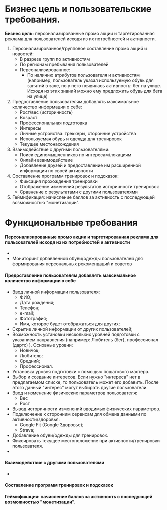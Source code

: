 # Бизнес цель и пользовательские требования.
<b> Бизнес цель:</b> персонализированные промо акции и таргетированная реклама для пользователей исходя из их потребностей и активности.
1. Персонализированное/групповое составление промо акций и новостей:
	- В разрезе групп по активностям
	- По регионам пребывания пользователей
	- Персонализированное:
		- По наличию атрибутов пользователя и активностям (например, пользователь указал используемую обувь для занятий в зале, но у него появилась активность: бег на улице. Исходя из этих знаний можно ему предложить обувь для бега на улице)
2. Предоставление пользователям добавлять максимальное количество информации о себе:
	- Рост/вес (историчность)
	- Возраст
	- Профессиональная подготовка
	- Интересы
	- Личные устройства: треккеры, сторонние устройства
	- Используемая обувь и одежда для тренировок
	- Текущее местонахождения
3. Взаимодействие с другими пользователями:
	- Поиск единомышленников по интересам/локациям
	- Онлайн взаимодействие
	- Добавление друзей и предоставление им расширенной информации по своей активности
4. Составление программ тренировок и подсказок:
	- Фиксация прохождения тренировки
	- Отображение изменений результатов историчности тренировок
	- Сравнение с результатами с другими пользователями
5. Геймификация: начисление баллов за активность с последующей возможностью "монетизации".


# Функциональные требования

#### Персонализированные промо акции и таргетированная реклама для пользователей исходя из их потребностей и активности
- 
- Мониторинг добавленной обуви/одежды пользователей для формирования персональных рекомендаций и советов

#### Предоставление пользователям добавлять максимальное количество информации о себе
- Ввод личной информации пользователя:
	- ФИО;
	- Дата рождения;
	- Телефон;
	- e-mail;
	- Фотография;
	- Имя, которое будет отображаться для других;
- Скрытие личной информации от других пользователей;
- Возможность установки нескольких уровней подготовки с указанием направления (например: Любитель (бег), профессионал (дартс) ). Основные уровни: 
	- Новичок;
	- Любитель;
	- Средний;
	- Профессионал.
- Установка уровня подготовки с помощью пошагового мастера.
- Выбор и создание интересов. Если нужно "интереса" нет в предлагаемом списке, то пользователь может его добавить. После этого данный "интерес" могут выбирать другие пользователи.
- Ввод и изменение физических параметров пользователя: 
	- Вес
	- Рост
- Вывод историчности изменений вводимых физических параметров.
- Подключение к сторонним сервисам для обмена данными по активности/здоровья:
	- Google Fit (Google Здоровье);
	- Strava;
- Добавление обуви/одежды для тренировок.
- Фиксировать текущее местоположение при активности/тренировки пользователя.
- 


#### Взаимодействие с другими пользователями
- 


#### Составление программ тренировок и подсказок



#### Геймификация: начисление баллов за активность с последующей возможностью "монетизации".